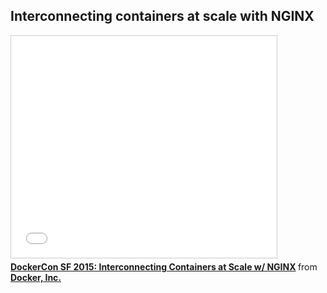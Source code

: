 <!--
{
"name" : "interconnecting-containers-at-scale-with-NGINX",
"version" : "0.1",
"title" : "Interconnecting containers at scale with NGINX",
"description" : "Learn about the latest developments in the Docker world.",
"freshnessDate" : 2015-06-24,
"license" : "All Rights Reserved"
}
-->

<!-- @section -->

## Interconnecting containers at scale with NGINX

<!-- @asset, "contentType": "outlearn/video", "provider": "youtube", "url": "https://www.youtube.com/embed/6uucWLPcAPY" -->

<iframe src="//www.slideshare.net/slideshow/embed_code/key/LiFjX6Lk5QOXIL" width="425" height="355" frameborder="0" marginwidth="0" marginheight="0" scrolling="no" style="border:1px solid #CCC; border-width:1px; margin-bottom:5px; max-width: 100%;" allowfullscreen> </iframe> <div style="margin-bottom:5px"> <strong> <a href="//www.slideshare.net/Docker/slideshare-for-interconnect" title="DockerCon SF 2015: Interconnecting Containers at Scale w/ NGINX" target="_blank">DockerCon SF 2015: Interconnecting Containers at Scale w/ NGINX</a> </strong> from <strong><a href="//www.slideshare.net/Docker" target="_blank">Docker, Inc.</a></strong> </div>
